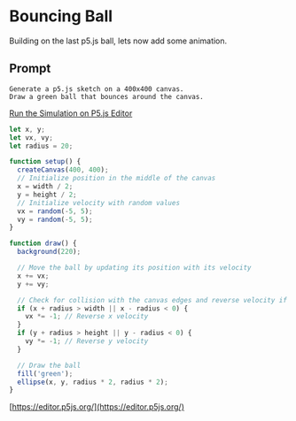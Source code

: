 # Bouncing Ball

Building on the last p5.js ball, lets now add some animation.

## Prompt

```linenums="0"
Generate a p5.js sketch on a 400x400 canvas.
Draw a green ball that bounces around the canvas.
```

[Run the Simulation on P5.js Editor](https://editor.p5js.org/dmccrearytg/sketches/llAbyJ5-G)

```javascript
let x, y;
let vx, vy;
let radius = 20;

function setup() {
  createCanvas(400, 400);
  // Initialize position in the middle of the canvas
  x = width / 2;
  y = height / 2;
  // Initialize velocity with random values
  vx = random(-5, 5);
  vy = random(-5, 5);
}

function draw() {
  background(220);

  // Move the ball by updating its position with its velocity
  x += vx;
  y += vy;

  // Check for collision with the canvas edges and reverse velocity if needed
  if (x + radius > width || x - radius < 0) {
    vx *= -1; // Reverse x velocity
  }
  if (y + radius > height || y - radius < 0) {
    vy *= -1; // Reverse y velocity
  }

  // Draw the ball
  fill('green');
  ellipse(x, y, radius * 2, radius * 2);
}
```

[https://editor.p5js.org/](https://editor.p5js.org/)
